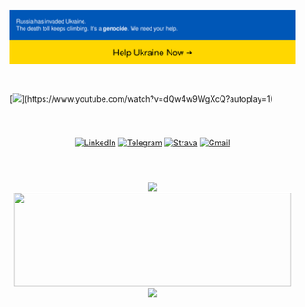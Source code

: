 [![Stand With Ukraine](https://raw.githubusercontent.com/vshymanskyy/StandWithUkraine/main/banner2-direct.svg)](https://stand-with-ukraine.pp.ua)
##
<br>[![](https://readme-typing-svg.herokuapp.com/?font=Press+Start+2P&size=20&duration=1000&color=ff79c6&vCenter=true&multiline=true&width=406&height=70&lines=%24+whoami;developer+and+runner;&#10240;)](https://www.youtube.com/watch?v=dQw4w9WgXcQ?autoplay=1)
## 
<!----><div align="center"><br>
[![LinkedIn](https://img.shields.io/badge/linkedin-%230077B5.svg?style=for-the-badge&logo=linkedin&logoColor=white)](https://www.linkedin.com/in/itkivoshei)
[![Telegram](https://img.shields.io/badge/Telegram-2CA5E0?style=for-the-badge&logo=telegram&logoColor=white)](https://t.me/itkrivoshei)
[![Strava](https://img.shields.io/badge/Strava-fc4c02?style=for-the-badge&logo=strava&logoColor=white)](https://www.strava.com/athletes/itkrivoshei)
[![Gmail](https://img.shields.io/badge/Gmail-D14836?style=for-the-badge&logo=gmail&logoColor=white)](mailto:nikitakrivoshei@gmail.com)</div>
##
<!----><div align="center"><br>
 [<img height=165 src="https://github-readme-stats.vercel.app/api/top-langs/?username=itkrivoshei&layout=compact&&theme=dracula&hide=HTML,CSS,SCSS,Python&&hide_border=true" />](https://github.com/itkrivoshei)
 [<img height=165 width=490 src="https://github-readme-stats.vercel.app/api?username=itkrivoshei&show_icons=true&theme=dracula&include_all_commits=true&&hide=issues&hide_border=true" />](https://github.com/itkrivoshei)
 [<img height=165 src="https://github-readme-streak-stats.herokuapp.com?user=itkrivoshei&theme=dracula&hide_border=true" />](https://github.com/itkrivoshei)
</div>

<!--
https://www.youtube.com/watch?v=dQw4w9WgXcQ
https://www.youtube.com/watch?v=QH2-TGUlwu4
https://www.youtube.com/watch?v=jHjFxJVeCQs
https://www.youtube.com/watch?v=J---aiyznGQ
https://www.youtube.com/watch?v=OQSNhk5ICTI
https://www.youtube.com/watch?v=HPPj6viIBmU
https://www.youtube.com/watch?v=rz5TGN7eUcM
-->
